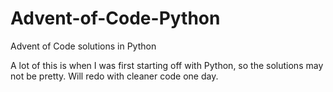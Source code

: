 # Advent-of-Code-Python
Advent of Code solutions in Python

A lot of this is when I was first starting off with Python, so the solutions may not be pretty. Will redo with cleaner code one day.
